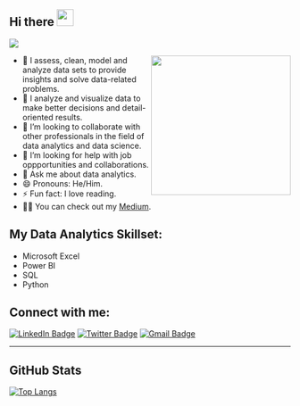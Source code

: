 <h2 align="left">Hi there  <img src = "https://raw.githubusercontent.com/MartinHeinz/MartinHeinz/master/wave.gif" width = 30px></h2>

<!-- Animation Typing -->

<p align="left">
  <a href="https://github.com/DenverCoder1/readme-typing-svg"><img src="https://readme-typing-svg.herokuapp.com?font=Fira+Code&pause=1100&width=500&lines=My+Name+Is+Abiola+Abolade,;I+am+a+Data+Analyst.;"></a>
</p>

<!-- Animation Typing: END -->


<!--Image Gif-->
<img  src="https://media.tenor.com/A5eDh9nWrqYAAAAd/working-from.gif" height="250px" align="right" />



- 🔭 I assess, clean, model and analyze data sets to provide insights and solve data-related problems.
- 🌱 I analyze and visualize data to make better decisions and detail-oriented results.
- 👯 I’m looking to collaborate with other professionals in the field of data analytics and data science.
- 🤔 I’m looking for help with job oppportunities and collaborations.
- 💬 Ask me about data analytics.
- 😄 Pronouns: He/Him.
- ⚡ Fun fact: I love reading. 
- 👨‍💻 You can check out my [Medium](https://medium.com/@abiolaabolade1).

## My Data Analytics Skillset:
- Microsoft Excel
- Power BI
- SQL
- Python

<!-- Conecct section -->

<h2>Connect with me: </h3>
    <p>
        <a href="https://www.linkedin.com/in/abolade-s-abiola-13763418b/"><img src="https://img.shields.io/badge/-Abolade%20S.%20Abiola%20-blue?style=plastic&amp;labelColor=blue&amp;logo=LinkedIn&amp;link=www.linkedin.com/in/abolade-s-abiola-13763418b" alt="LinkedIn Badge"></a> 
       <a href="https://twitter.com/BiolaBolade/"><img src="https://img.shields.io/badge/-BiolaBolade-informational?style=plastic&amp;labelColor=informational&amp;logo=Twitter&amp;link=https://twitter.com/Dev_180Memes" alt="Twitter Badge"></a>
        <a href="mailto:abiolaabolade1@gmail.com"><img src="https://img.shields.io/badge/-Abiola%20Abolade-fff?style=plastic&amp;labelColor=fff&amp;logo=Gmail&amp;link=mailto:abiolaabolade1@gmail.com" alt="Gmail Badge"></a>
   </p>
   
 <!-- Conecct section: END -->

<!---giflink(https://designbuffs.com/wp-content/uploads/2020/11/Boy-Working-From-Home.gif)--->

----------------------------------
## GitHub Stats

[![Top Langs](https://github-readme-stats.vercel.app/api/top-langs/?username=BiolaBolade&hide=java,css,Roff,Tex&theme=gotham)](https://github.com/anuraghazra/github-readme-stats)
